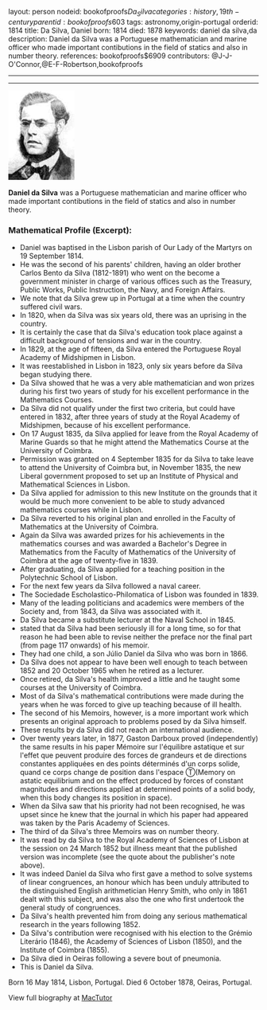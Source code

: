layout: person
nodeid: bookofproofs$Da_Silva
categories: history,19th-century
parentid: bookofproofs$603
tags: astronomy,origin-portugal
orderid: 1814
title: Da Silva, Daniel
born: 1814
died: 1878
keywords: daniel da silva,da
description: Daniel da Silva was a Portuguese mathematician and marine officer who made important contibutions in the field of statics and also in number theory.
references: bookofproofs$6909
contributors: @J-J-O'Connor,@E-F-Robertson,bookofproofs

---



---

![Da_Silva.jpg](https://github.com/bookofproofs/bookofproofs.github.io/blob/main/_sources/_assets/images/portraits/Da_Silva.jpg?raw=true)

**Daniel da Silva**  was a Portuguese mathematician and marine officer who made important contibutions in the field of statics and also in number theory.

### Mathematical Profile (Excerpt):
* Daniel was baptised in the Lisbon parish of Our Lady of the Martyrs on 19 September 1814.
* He was the second of his parents' children, having an older brother Carlos Bento da Silva (1812-1891) who went on the become a government minister in charge of various offices such as the Treasury, Public Works, Public Instruction, the Navy, and Foreign Affairs.
* We note that da Silva grew up in Portugal at a time when the country suffered civil wars.
* In 1820, when da Silva was six years old, there was an uprising in the country.
* It is certainly the case that da Silva's education took place against a difficult background of tensions and war in the country.
* In 1829, at the age of fifteen, da Silva entered the Portuguese Royal Academy of Midshipmen in Lisbon.
* It was reestablished in Lisbon in 1823, only six years before da Silva began studying there.
* Da Silva showed that he was a very able mathematician and won prizes during his first two years of study for his excellent performance in the Mathematics Courses.
* Da Silva did not qualify under the first two criteria, but could have entered in 1832, after three years of study at the Royal Academy of Midshipmen, because of his excellent performance.
* On 17 August 1835, da Silva applied for leave from the Royal Academy of Marine Guards so that he might attend the Mathematics Course at the University of Coimbra.
* Permission was granted on 4 September 1835 for da Silva to take leave to attend the University of Coimbra but, in November 1835, the new Liberal government proposed to set up an Institute of Physical and Mathematical Sciences in Lisbon.
* Da Silva applied for admission to this new Institute on the grounds that it would be much more convenient to be able to study advanced mathematics courses while in Lisbon.
* Da Silva reverted to his original plan and enrolled in the Faculty of Mathematics at the University of Coimbra.
* Again da Silva was awarded prizes for his achievements in the mathematics courses and was awarded a Bachelor's Degree in Mathematics from the Faculty of Mathematics of the University of Coimbra at the age of twenty-five in 1839.
* After graduating, da Silva applied for a teaching position in the Polytechnic School of Lisbon.
* For the next few years da Silva followed a naval career.
* The Sociedade Escholastico-Philomatica of Lisbon was founded in 1839.
* Many of the leading politicians and academics were members of the Society and, from 1843, da Silva was associated with it.
* Da Silva became a substitute lecturer at the Naval School in 1845.
* stated that da Silva had been seriously ill for a long time, so for that reason he had been able to revise neither the preface nor the final part (from page 117 onwards) of his memoir.
* They had one child, a son Júlio Daniel da Silva who was born in 1866.
* Da Silva does not appear to have been well enough to teach between 1852 and 20 October 1965 when he retired as a lecturer.
* Once retired, da Silva's health improved a little and he taught some courses at the University of Coimbra.
* Most of da Silva's mathematical contributions were made during the years when he was forced to give up teaching because of ill health.
* The second of his Memoirs, however, is a more important work which presents an original approach to problems posed by da Silva himself.
* These results by da Silva did not reach an international audience.
* Over twenty years later, in 1877, Gaston Darboux proved (independently) the same results in his paper Mémoire sur l'équilibre astatique et sur l'effet que peuvent produire des forces de grandeurs et de directions constantes appliquées en des points déterminés d'un corps solide, quand ce corps change de position dans l'espace Ⓣ(Memory on astatic equilibrium and on the effect produced by forces of constant magnitudes and directions applied at determined points of a solid body, when this body changes its position in space).
* When da Silva saw that his priority had not been recognised, he was upset since he knew that the journal in which his paper had appeared was taken by the Paris Academy of Sciences.
* The third of da Silva's three Memoirs was on number theory.
* It was read by da Silva to the Royal Academy of Sciences of Lisbon at the session on 24 March 1852 but illness meant that the published version was incomplete (see the quote about the publisher's note above).
* It was indeed Daniel da Silva who first gave a method to solve systems of linear congruences, an honour which has been unduly attributed to the distinguished English arithmetician Henry Smith, who only in 1861 dealt with this subject, and was also the one who first undertook the general study of congruences.
* Da Silva's health prevented him from doing any serious mathematical research in the years following 1852.
* Da Silva's contribution were recognised with his election to the Grémio Literário (1846), the Academy of Sciences of Lisbon (1850), and the Institute of Coimbra (1855).
* Da Silva died in Oeiras following a severe bout of pneumonia.
* This is Daniel da Silva.

Born 16 May 1814, Lisbon, Portugal. Died 6 October 1878, Oeiras, Portugal.

View full biography at [MacTutor](https://mathshistory.st-andrews.ac.uk/Biographies/Da_Silva/)
